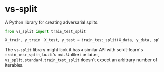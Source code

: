 # vs-split

A Python library for creating adversarial splits.


```python
from vs_split import train_test_split

X_train, y_train, X_test, y_test = train_test_split(X_data, y_data, split="wasserstein")
```

The `vs-split` library might look it has a similar API with scikit-learn's `train_test_split`, but it's not.
Unlike the latter, `vs_split.standard.train_test_split` doesn't expect an arbitrary number of iterables.